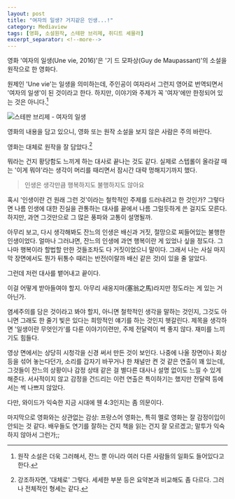 ```yaml
---
layout: post
title: "여자의 일생? 거지같은 인생...!"
category: Mediaview
tags: [영화, 소설원작, 스테판 브리제, 쥐디트 셰믈라]
excerpt_separator: <!--more-->
---
```


영화 '여자의 일생(Une vie, 2016)'은 '기 드 모파상(Guy de Maupassant)'의 소설을 원작으로 한 영화다.
<!--more-->
원제인 'Une vie'는 일생을 의미하는데, 주인공이 여자라서 그런지 영어로 번역되면서 '여자의 일생'이 된 것이라고 한다.
하지만, 이야기와 주제가 꼭 '여자'에만 한정되어 있는 것은 아니다.[^1]

[^1]: 원작 소설은 더욱 그러해서, 잔느 뿐 아니라 여러 다른 사람들의 일화도 들어있다고 한다.


![스테판 브리제 - 여자의 일생](https://lh3.googleusercontent.com/-ZAzINdubiLs/WOnpv9VCURI/AAAAAAAATVU/Gfs6jxkMIgQ1zuE6P-2bcuK9t2LiAvrHACE0/s360/une-vie-movie-2016-poster.jpg "기 드 모파상의 소설을 영화화했다.")


<div class="im im-warning">
영화의 내용을 담고 있으니, 영화 또는 원작 소설을 보지 않은 사람은 주의 바란다.
</div>


영화는 대체로 원작을 잘 담았다.[^2]

[^2]: 강조하자면, '대체로' 그렇다. 세세한 부분 등은 요약본과 비교해도 좀 다르다. 그러나 전체적인 형세는 같다.

뭐라는 건지 황당함도 느끼게 하는 대사로 끝나는 것도 같다.
실제로 스텝롤이 올라갈 때는 '이게 뭐야'라는 생각이 머리를 때리면서 잠시간 대략 멍해지기까지 했다.

> 인생은 생각만큼 행복하지도 불행하지도 않아요

혹시 '인생이란 건 원래 그런 것'이라는 철학적인 주제를 드러내려고 한 것인가?
그렇다면 나름 인생에 대한 진실을 관통하는 대사를 끝에서 나름 그럴듯하게 쓴 걸지도 모른다.
하지만, 과연 그것만으로 그 많은 풍파와 고통이 설명될까.

아무리 보고, 다시 생각해봐도 잔느의 인생은 배신과 거짓, 절망으로 찌들어있는 불행한 인생이었다.
얼마나 그러냐면, 잔느의 인생에 과연 행복이란 게 있었나 싶을 정도다.
그나마 행복이라 할법할 만한 것들조차도 다 거짓이었으니 말이다.
그래서 나는 사실 마지막 장면에서도 뭔가 뒤통수 때리는 반전(이랄까 배신 같은 것)이 있을 줄 알았다.
<!--
예를 들면,
로잘리의 말대로 모든 게 다 거짓이고 흥청망청 향락에만 빠져 있었다던가,
모든 것은 로잘리의 음모로 잔느의 재산을 바닥까지 긁어내기 위한 것이었다던가,
또는 그 손주도 사실 로잘리의 핏줄이었다던가
-->
그런데 저런 대사를 뱉어내고 끝이다.

이걸 어떻게 받아들여야 할지.
아무리 새옹지마(塞翁之馬)라지만 정도라는 게 있는 거 아닌가.

염세주의를 담은 것이라고 봐야 할지,
아니면 철학적인 생각을 말하는 것인지,
그것도 아니면 그래도 한 줄기 빛은 있다는 희망적인 얘기를 하는 것인지 헷갈린다.
제목을 생각하면 '일생이란 무엇인가'를 다룬 이야기이련만, 주제 전달력이 썩 좋지 않다.
재미를 느끼기도 힘들다.

영상 면에서는 상당히 시청각을 신경 써서 만든 것이 보인다.
나중에 나올 장면이나 회상 등을 섞어 놓는다던가,
소리를 갑자기 바꾸거나 한 채널만 켠 것 같은 연출이 꽤 있는데,
그것들이 잔느의 상황이나 감정 상태 같은 걸 별다른 대사나 설명 없이도 느낄 수 있게 해준다.
서사적이지 않고 감정을 건드리는 이런 연출은 특이하기는 했지만
전달력 등에서는 썩 나쁘지 않았다.

다만, 와이드가 익숙한 지금 시대에 웬 4:3인지는 좀 의문이다.

마지막으로 영화와는 상관없는 감상:
프랑스어 영화는, 특히 멜로 영화는 잘 감정이입이 안되는 것 같다.
배우들도 연기를 잘하는 건지 책을 읽는 건지 잘 모르겠고;
말투가 익숙하지 않아서 그런가;;
